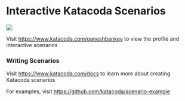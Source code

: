 # Interactive Katacoda Scenarios

[![](http://shields.katacoda.com/katacoda/ganeshbankey/count.svg)](https://www.katacoda.com/ganeshbankey "Get your profile on Katacoda.com")

Visit https://www.katacoda.com/ganeshbankey to view the profile and interactive scenarios

### Writing Scenarios
Visit https://www.katacoda.com/docs to learn more about creating Katacoda scenarios

For examples, visit https://github.com/katacoda/scenario-example
